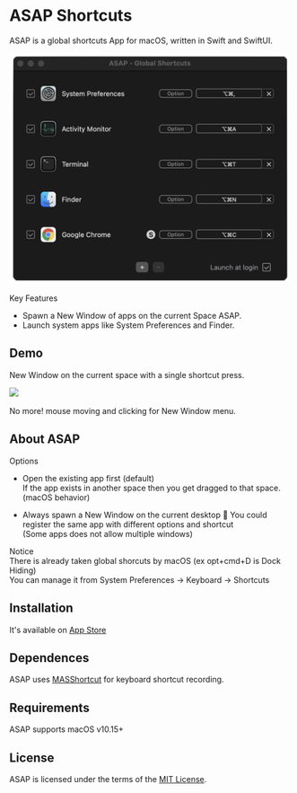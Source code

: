 # ASAP Shortcuts

ASAP is a global shortcuts App for macOS, written in Swift and SwiftUI.

<img src="public/asap.png" width=500>

Key Features  
  - Spawn a New Window of apps on the current Space ASAP.
  - Launch system apps like System Preferences and Finder.

## Demo

New Window on the current space with a single shortcut press.

<img src="public/asap_demo.gif" width=500>

No more! mouse moving and clicking for New Window menu.

## About ASAP

Options  
 * Open the existing app first (default)  
   If the app exists in another space then you get dragged to that space. (macOS behavior)
   
 * Always spawn a New Window on the current desktop  
   You could register the same app with different options and shortcut  
   (Some apps does not allow multiple windows)

Notice  
There is already taken global shorcuts by macOS (ex opt+cmd+D is Dock Hiding)  
You can manage it from System Preferences -> Keyboard -> Shortcuts

## Installation

It's available on [App Store](https://apps.apple.com/us/app/asap-shortcuts/id1558863477)

## Dependences  

ASAP uses [MASShortcut](https://github.com/shpakovski/MASShortcut) for keyboard shortcut recording.

## Requirements

ASAP supports macOS v10.15+

## License

ASAP is licensed under the terms of the [MIT License](LICENSE).
